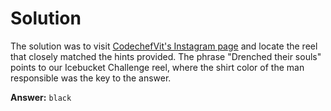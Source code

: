 # Solution 

The solution was to visit [CodechefVit's Instagram page](https://instagram.com/codechefvit) and locate the reel that closely matched the hints provided. The phrase "Drenched their souls" points to our Icebucket Challenge reel, where the shirt color of the man responsible was the key to the answer.

**Answer:** `black`
